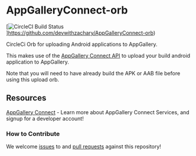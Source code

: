 # AppGalleryConnect-orb

[![CircleCI Build Status](https://circleci.com/gh/devwithzachary/AppGalleryConnect-orb/tree/main.svg?style=shield)]https://github.com/devwithzachary/AppGalleryConnect-orb)

CircleCi Orb for uploading Android applications to AppGallery.

This makes use of the [AppGallery Connect API](https://developer.huawei.com/consumer/en/doc/development/AppGallery-connect-Guides/agcapi-overview-0000001158245083) to upload your build android application to AppGallery. 

Note that you will need to have already build the APK or AAB file before using this upload orb.

## Resources

[AppGallery Connect](https://developer.huawei.com/consumer/en/agconnect/) - Learn more about AppGallery Connect Services, and signup for a developer account!

### How to Contribute

We welcome [issues](https://github.com/devwithzachary/AppGalleryConnect-orb/issues) to and [pull requests](https://github.com/devwithzachary/AppGalleryConnect-orb/pulls) against this repository!
